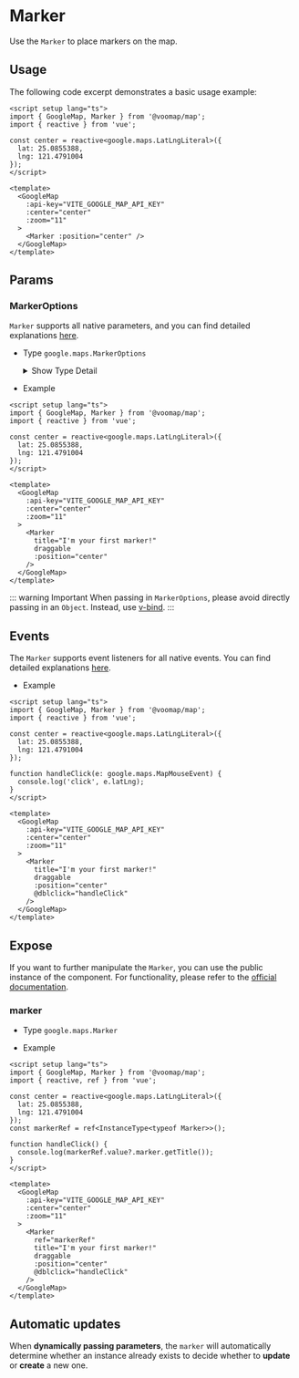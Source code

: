 # Marker

Use the `Marker` to place markers on the map.

## Usage

The following code excerpt demonstrates a basic usage example:

```vue
<script setup lang="ts">
import { GoogleMap, Marker } from '@voomap/map';
import { reactive } from 'vue';

const center = reactive<google.maps.LatLngLiteral>({
  lat: 25.0855388,
  lng: 121.4791004
});
</script>

<template>
  <GoogleMap
    :api-key="VITE_GOOGLE_MAP_API_KEY"
    :center="center"
    :zoom="11"
  >
    <Marker :position="center" />
  </GoogleMap>
</template>
```
## Params

### MarkerOptions

`Marker` supports all native parameters, and you can find detailed explanations [here](https://developers.google.com/maps/documentation/javascript/reference/marker#MarkerOptions).

- Type `google.maps.MarkerOptions`

  <details>
    <summary>
      Show Type Detail
    </summary>

    ```ts
    interface MarkerOptions {
      anchorPoint?: Point
      animation?: Animation
      clickable?: boolean
      collisionBehavior?: string
      crossOnDrag?: boolean
      cursor?: string
      draggable?: boolean
      icon?: string | Icon | null | symbol
      label?: string | MarkerLabel
      opacity?: number
      optimized?: boolean
      position?: LatLng | null | LatLngLiteral
      shape?: MarkerShape
      title?: string
      visible?: boolean
      zIndex?: number
    }
    ```

  </details>

- Example

```vue
<script setup lang="ts">
import { GoogleMap, Marker } from '@voomap/map';
import { reactive } from 'vue';

const center = reactive<google.maps.LatLngLiteral>({
  lat: 25.0855388,
  lng: 121.4791004
});
</script>

<template>
  <GoogleMap
    :api-key="VITE_GOOGLE_MAP_API_KEY"
    :center="center"
    :zoom="11"
  >
    <Marker
      title="I'm your first marker!"
      draggable
      :position="center"
    />
  </GoogleMap>
</template>
```
::: warning Important
When passing in `MarkerOptions`, please avoid directly passing in an `Object`. Instead, use [v-bind](https://vuejs.org/guide/components/props.html#prop-passing-details).
:::

## Events

The `Marker` supports event listeners for all native events. You can find detailed explanations [here](https://developers.google.com/maps/documentation/javascript/reference/marker#Marker-Events).

- Example

```vue
<script setup lang="ts">
import { GoogleMap, Marker } from '@voomap/map';
import { reactive } from 'vue';

const center = reactive<google.maps.LatLngLiteral>({
  lat: 25.0855388,
  lng: 121.4791004
});

function handleClick(e: google.maps.MapMouseEvent) {
  console.log('click', e.latLng);
}
</script>

<template>
  <GoogleMap
    :api-key="VITE_GOOGLE_MAP_API_KEY"
    :center="center"
    :zoom="11"
  >
    <Marker
      title="I'm your first marker!"
      draggable
      :position="center"
      @dblclick="handleClick"
    />
  </GoogleMap>
</template>
```

## Expose

If you want to further manipulate the `Marker`, you can use the public instance of the component. For functionality, please refer to the [official documentation](https://developers.google.com/maps/documentation/javascript/reference/marker#Marker-Methods).

### marker

- Type `google.maps.Marker`

- Example

```vue
<script setup lang="ts">
import { GoogleMap, Marker } from '@voomap/map';
import { reactive, ref } from 'vue';

const center = reactive<google.maps.LatLngLiteral>({
  lat: 25.0855388,
  lng: 121.4791004
});
const markerRef = ref<InstanceType<typeof Marker>>();

function handleClick() {
  console.log(markerRef.value?.marker.getTitle());
}
</script>

<template>
  <GoogleMap
    :api-key="VITE_GOOGLE_MAP_API_KEY"
    :center="center"
    :zoom="11"
  >
    <Marker
      ref="markerRef"
      title="I'm your first marker!"
      draggable
      :position="center"
      @dblclick="handleClick"
    />
  </GoogleMap>
</template>
```

## Automatic updates

When **dynamically passing parameters**, the `marker` will automatically determine whether an instance already exists to decide whether to **update** or **create** a new one.
